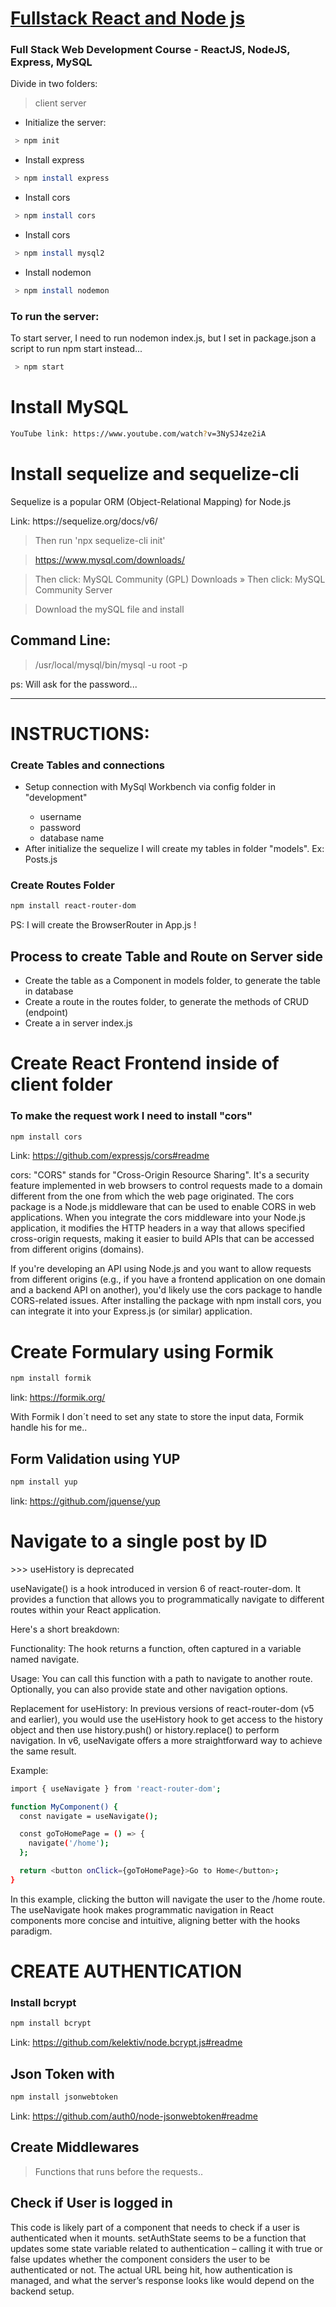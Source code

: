 # <a href="https://www.youtube.com/playlist?list=PLpPqplz6dKxUaZ630TY1BFIo5nP-_x-nL" target="_blank">Fullstack React and Node js</a>
### Full Stack Web Development Course - ReactJS, NodeJS, Express, MySQL



Divide in two folders:

> client
> server

* Initialize the server:
```bash
 > npm init
```

* Install express
```bash
 > npm install express
```

* Install cors
```bash
 > npm install cors
```

* Install cors
```bash
 > npm install mysql2
```

* Install nodemon
```bash
 > npm install nodemon
```


### To run the server:
<p>To start server, I need to run nodemon index.js, but I set in package.json a script
to run npm start instead...</p>

```bash
 > npm start
```

# Install MySQL

```bash
YouTube link: https://www.youtube.com/watch?v=3NySJ4ze2iA
```
# Install sequelize and sequelize-cli
<p>Sequelize is a popular ORM (Object-Relational Mapping) for Node.js</p>
<p>Link: https://sequelize.org/docs/v6/</p>

> Then run 'npx sequelize-cli init'


> https://www.mysql.com/downloads/

> Then click: MySQL Community (GPL) Downloads »
> Then click: MySQL Community Server

> Download the mySQL file and install


## Command Line:

> /usr/local/mysql/bin/mysql -u root -p

ps: Will ask for the password...

<hr>

# INSTRUCTIONS:

<h3>Create Tables and connections</h3>
<ul>
<li>Setup connection with MySql Workbench via config folder in "development"</li>
  <ul>
  <li>username</li>
  <li>password</li>
  <li>database name</li>
  </ul>
<li>After initialize the sequelize I will create my tables in folder "models". Ex: Posts.js</li>
</ul>

<h3>Create Routes Folder</h3>

```bash
npm install react-router-dom
```

PS: I will create the BrowserRouter in App.js !

## Process to create Table and Route on Server side

<ul>
  <li>Create the table as a Component in models folder, to generate the table in database</li>
  <li>Create a route in the routes folder, to generate the methods of CRUD (endpoint)</li>
  <li>Create a in server index.js </li>
</ul>




# Create React Frontend inside of client folder

<h3>To make the request work I need to install "cors"</h3>

```bash
npm install cors
```
Link: https://github.com/expressjs/cors#readme

<p>cors: "CORS" stands for "Cross-Origin Resource Sharing". It's a security feature implemented in web browsers to control requests made to a domain different from the one from which the web page originated. The cors package is a Node.js middleware that can be used to enable CORS in web applications. When you integrate the cors middleware into your Node.js application, it modifies the HTTP headers in a way that allows specified cross-origin requests, making it easier to build APIs that can be accessed from different origins (domains).</p>

<p>If you're developing an API using Node.js and you want to allow requests from different origins (e.g., if you have a frontend application on one domain and a backend API on another), you'd likely use the cors package to handle CORS-related issues. After installing the package with npm install cors, you can integrate it into your Express.js (or similar) application.
</p>

# Create Formulary using <strong>Formik</strong>

```bash
npm install formik
```

link: https://formik.org/

<p>With Formik I don´t need to set any state to store the input data, Formik handle his for me.. </p>

## Form Validation using <strong>YUP</strong>

```bash
npm install yup
```

link: https://github.com/jquense/yup


# Navigate to a single post by ID
<p>>>> useHistory is deprecated</p>

useNavigate() is a hook introduced in version 6 of react-router-dom. It provides a function that allows you to programmatically navigate to different routes within your React application.

Here's a short breakdown:

Functionality: The hook returns a function, often captured in a variable named navigate.

Usage: You can call this function with a path to navigate to another route. Optionally, you can also provide state and other navigation options.

Replacement for useHistory: In previous versions of react-router-dom (v5 and earlier), you would use the useHistory hook to get access to the history object and then use history.push() or history.replace() to perform navigation. In v6, useNavigate offers a more straightforward way to achieve the same result.

Example:

```bash
import { useNavigate } from 'react-router-dom';

function MyComponent() {
  const navigate = useNavigate();

  const goToHomePage = () => {
    navigate('/home');
  };

  return <button onClick={goToHomePage}>Go to Home</button>;
}
```

In this example, clicking the button will navigate the user to the /home route. The useNavigate hook makes programmatic navigation in React components more concise and intuitive, aligning better with the hooks paradigm.



# CREATE AUTHENTICATION

### Install bcrypt

```bash
npm install bcrypt
```

Link: https://github.com/kelektiv/node.bcrypt.js#readme


## Json Token with

```bash
npm install jsonwebtoken
```

Link: https://github.com/auth0/node-jsonwebtoken#readme


## Create Middlewares

> Functions that runs before the requests..

## Check if User is logged in

<p>This code is likely part of a component that needs to check if a user is authenticated when it mounts. setAuthState seems to be a function that updates some state variable related to authentication – calling it with true or false updates whether the component considers the user to be authenticated or not. The actual URL being hit, how authentication is managed, and what the server’s response looks like would depend on the backend setup.</p>

